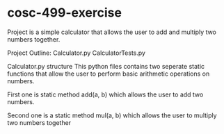 # cosc-499-exercise

Project is a simple calculator that allows the user to add and multiply two numbers together. 

Project Outline:
Calculator.py
CalculatorTests.py

Calculator.py structure
This python files contains two seperate static functions that allow the user to perform basic arithmetic operations on numbers. 

First one is static method add(a, b) which allows the user to add two numbers.

Second one is a static method mul(a, b) which allows the user to multiply two numbers together

